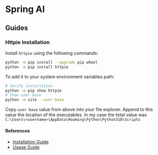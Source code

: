 # Spring AI

## Guides

### Httpie Installation

Install `httpie` using the following commands:
```bash
python -m pip install --upgrade pip wheel
python -m pip install httpie
```

To add it to your system environment variables path:
```bash
# Verify installation
python -m pip show httpie
# Show user base
python -m site --user-base
```
Copy `user base` value from above into your file explorer. Append to this value the location of the executables.
In my case the total value was `C:\Users\<username>\AppData\Roaming\Python\Python310\Scripts`


#### References
- [Installation Guide](https://httpie.io/docs/cli/installation)
- [Usage Guide](https://httpie.io/docs/cli/examples)

